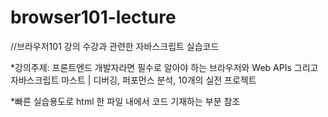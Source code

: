 # browser101-lecture

//브라우저101 강의 수강과 관련한 자바스크립트 실습코드

*강의주제: 프론트엔드 개발자라면 필수로 알아야 하는 브라우저와 Web APIs 그리고 자바스크립트 마스트 | 디버깅, 퍼포먼스 분석, 10개의 실전 프로젝트

*빠른 실습용도로 html 한 파일 내에서 코드 기재하는 부분 참조

